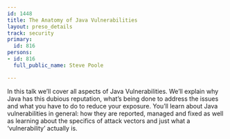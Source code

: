 ```yaml
---
id: 1448
title: The Anatomy of Java Vulnerabilities
layout: preso_details
track: security
primary:
  id: 816
persons:
- id: 816
  full_public_name: Steve Poole

---
```

In this talk we’ll cover all aspects of Java Vulnerabilities. We’ll explain why Java has this dubious reputation, what’s being done to address the issues and what you have to do to reduce your exposure. You’ll learn about Java vulnerabilities in general: how they are reported, managed and fixed as well as learning about the specifics of attack vectors and just what a ‘vulnerability’ actually is. 